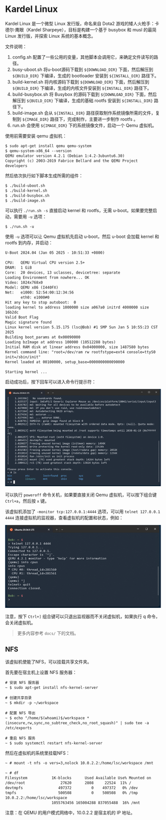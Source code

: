 # Kardel Linux

Kardel Linux 是一个微型 Linux 发行版，命名来自 Dota2 游戏的矮人火枪手：卡德尔·鹰眼（Kardel Sharpeye），目标是构建一个基于 busybox 和 musl 的最简 Linux 发行版，并探索 Linux 系统的基本概念。

文件说明：

1. config.sh 配置了一些公用的变量，其他脚本会调用它，来确定文件读写的路径。
2. busy-uboot.sh 将u-boot源码下载到 `${DOWNLOAD_DIR}` 下面，然后解压到 `${BUILD_DIR}` 下编译，生成的 bootloader 安装到 `${INSTALL_DIR}` 路径下。
3. build-kernel.sh 将内核源码下载到 `${DOWNLOAD_DIR}` 下面，然后解压到 `${BUILD_DIR}` 下编译，生成的内核文件安装到 `${INSTALL_DIR}` 路径下。
4. build-busybox.sh 将 Busybox 的源码下载到 `${DOWNLOAD_DIR}` 下面，然后解压到 `${BUILD_DIR}` 下编译，生成的基础 rootfs 安装到 `${INSTALL_DIR}` 路径下。
5. build-image.sh 会从 `${INSTALL_DIR}` 路径获取制作系统镜像所需的文件，复制到 `${IMAGE_DIR}` 路径下，完成制作，主要进一步制作 rootfs 。
6. run.sh 会使用 `${IMAGE_DIR}` 下的系统镜像文件，启动一个 Qemu 虚拟机。

使用前需要安装 qemu 虚拟机：

```
$ sudo apt-get install qemu qemu-system
$ qemu-system-x86_64 --version
QEMU emulator version 4.2.1 (Debian 1:4.2-3ubuntu6.30)
Copyright (c) 2003-2019 Fabrice Bellard and the QEMU Project developers
```

然后依次执行如下脚本生成所需的组件：

```
$ ./build-uboot.sh
$ ./build-kernel.sh
$ ./build-busybox.sh
$ ./build-image.sh
```

可以执行 `./run.sh -s` 直接启动 kernel 和 rootfs，无需 u-boot。如果要完整启动，需要用 `-u` 选项：

```
$ ./run.sh -u
```

使用 `-u` 选项可以让 Qemu 虚拟机先启动 u-boot，然后 u-boot 会加载 kernel 和 rootfs 到内存，并启动：

```
U-Boot 2024.04 (Jan 05 2025 - 10:51:33 +0800)

CPU:   QEMU Virtual CPU version 2.5+
DRAM:  1 GiB
Core:  20 devices, 13 uclasses, devicetree: separate
Loading Environment from nowhere... OK
Video: 1024x768x0
Model: QEMU x86 (I440FX)
Net:   e1000: 52:54:00:12:34:56
       eth0: e1000#0
Hit any key to stop autoboot:  0
loading kernel to address 1000000 size a067a0 initrd 4000000 size 16b2dc
Valid Boot Flag
Magic signature found
Linux kernel version 5.15.175 (lsc@Bob) #1 SMP Sun Jan 5 10:55:23 CST 2025
Building boot_params at 0x00090000
Loading bzImage at address 100000 (10512288 bytes)
Initial RAM disk at linear address 0x04000000, size 1487580 bytes
Kernel command line: "root=/dev/ram rw rootfstype=ext4 console=ttyS0 init=/sbin/init"
Kernel loaded at 00100000, setup_base=0000000000090000

Starting kernel ...
```

启动成功后，按下回车可以进入命令行提示符：

![boot success](./_pics/bootsuccess_20250105110705.png)

可以执行 `poweroff` 命令关机，如果要直接关闭 Qemu 虚拟机，可以按下组合键`Ctrl+a`，然后按 `x` 键。

该虚拟机添加了 `-monitor tcp:127.0.0.1:4444` 选项，可以用 `telnet 127.0.0.1 4444` 连接虚拟机的监视器，查看虚拟机的配置和状态，例如：

![qemu monitor](./_pics/qemu-monitor_20241231200440.png)

注意，按下 `Ctrl+]` 组合键可以只退出监视器而不关闭虚拟机，如果执行 q 命令，会关闭虚拟机。

> 更多内容参考 `docs/` 下的文档。

## NFS

该虚拟机使能了NFS，可以挂载共享文件夹。

首先要在宿主机上设置 NFS 服务器：

```
# 安装 NFS 服务器
~ $ sudo apt-get install nfs-kernel-server

# 创建共享目录
~ $ mkdir -p ~/workspace

# 配置 NFS 导出
~ $ echo "/home/$(whoami)$/workspace *(insecure,rw,sync,no_subtree_check,no_root_squash)" | sudo tee -a /etc/exports

# 重启 NFS 服务
~ $ sudo systemctl restart nfs-kernel-server
```

然后在虚拟机的系统里挂载NFS：

```
~ # mount -t nfs -o vers=3,nolock 10.0.2.2:/home/lsc/workspace /mnt

~ # df
Filesystem           1K-blocks      Used Available Use% Mounted on
/dev/root                27620      2808     22524  11% /
devtmpfs                497372         0    497372   0% /dev
tmpfs                   500508         0    500508   0% /tmp
10.0.2.2:/home/lsc/workspace
                     1055763456 165004288 837055488  16% /mnt
```

注意：在 QEMU 的用户模式网络中，10.0.2.2 是宿主机的 IP 地址。